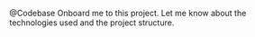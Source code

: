 @Codebase Onboard me to this project. Let me know about the technologies used and the project structure.
